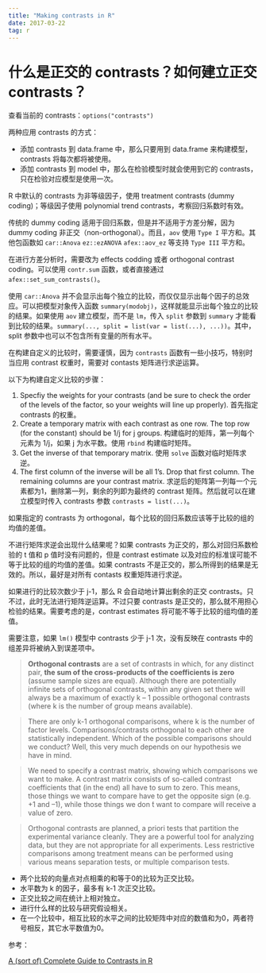 ```yaml
---
title: "Making contrasts in R"
date: 2017-03-22
tag: r
---
```


# 什么是正交的 contrasts？如何建立正交 contrasts？

查看当前的 contrasts：`options("contrasts")`

两种应用 contrasts 的方式：
- 添加 contrasts 到 data.frame 中，那么只要用到 data.frame 来构建模型，contrasts 将每次都将被使用。
- 添加 contrasts 到 model 中，那么在检验模型时就会使用到它的 contrasts，只在检验对应模型是使用一次。

R 中默认的 contrasts 为非等级因子，使用 treatment contrasts (dummy coding)；等级因子使用 polynomial trend contrasts，考察回归系数时有效。

传统的 dummy coding 适用于回归系数，但是并不适用于方差分解，因为 dummy coding 非正交（non-orthogonal）。而且，`aov` 使用 `Type I` 平方和。其他包函数如 `car::Anova` `ez::ezANOVA` `afex::aov_ez` 等支持 `Type III` 平方和。

在进行方差分析时，需要改为 effects codding 或者 orthogonal contrast coding。可以使用 `contr.sum` 函数，或者直接通过 `afex::set_sum_contrasts()`。

使用 `car::Anova` 并不会显示出每个独立的比较，而仅仅显示出每个因子的总效应。可以把模型对象传入函数 `summary(modobj)`，这样就能显示出每个独立的比较的结果。如果使用 `aov` 建立模型，而不是 `lm`，传入 `split` 参数到 `summary` 才能看到比较的结果。`summary(..., split = list(var = list(...), ...))`。其中，split 参数中也可以不包含所有变量的所有水平。

在构建自定义的比较时，需要谨慎，因为 `contrasts` 函数有一些小技巧，特别时当应用 contrast 权重时，需要对 contasts 矩阵进行求逆运算。

以下为构建自定义比较的步骤：
1. Specfiy the weights for your contrasts (and be sure to check the order of the levels of the factor, so your weights will line up properly). 首先指定 contrasts 的权重。
2. Create a temporary matrix with each contrast as one row. The top row (for the constant) should be 1/j for j groups. 构建临时的矩阵，第一列每个元素为 1/j，如果 j 为水平数。使用 `rbind` 构建临时矩阵。
3. Get the inverse of that temporary matrix. 使用 `solve` 函数对临时矩阵求逆。
4. The first column of the inverse will be all 1’s. Drop that first column. The remaining columns are your contrast matrix. 求逆后的矩阵第一列每一个元素都为1，删除第一列，剩余的列即为最终的 contrast 矩阵。然后就可以在建立模型时传入 contrasts 参数 `contrasts = list(...)`。

如果指定的 contrasts 为 orthogonal，每个比较的回归系数应该等于比较的组的均值的差值。

不进行矩阵求逆会出现什么结果呢？如果 contrasts 为正交的，那么对回归系数检验的 t 值和 p 值时没有问题的，但是 contrast estimate 以及对应的标准误可能不等于比较的组的均值的差值。如果 contrasts 不是正交的，那么所得到的结果是无效的。所以，最好是对所有 contasts 权重矩阵进行求逆。

如果进行的比较次数少于 j-1，那么 R 会自动地计算出剩余的正交 contrasts。只不过，此时无法进行矩阵逆运算。不过只要 contrasts 是正交的，那么就不用担心检验的结果。需要考虑的是，contrast estimates 将可能不等于比较的组均值的差值。

需要注意，如果 `lm()` 模型中 contrasts 少于 j-1 次，没有反映在 contrasts 中的组差异将被纳入到误差项中。


> **Orthogonal contrasts** are a set of contrasts in which, for any distinct pair, **the sum of the cross-products of the coefficients is zero** (assume sample sizes are equal). Although there are potentially infinite sets of orthogonal contrasts, within any given set there will always be a maximum of exactly k – 1 possible orthogonal contrasts (where k is the number of group means available).

> There are only k-1 orthogonal comparisons, where k is the number of factor levels.
> Comparisons/contrasts orthogonal to each other are statistically independent.
> Which of the possible comparisons should we conduct? Well, this very much depends on our hypothesis we have in mind.

> We need to specify a contrast matrix, showing which comparisons we want to make. A contrast matrix consists of so-called contrast coefficients that (in the end) all have to sum to zero. This means, those things we want to compare have to get the opposite sign (e.g. +1 and –1), while those things we don ́t want to compare will receive a value of zero.

> Orthogonal contrasts are planned, a priori tests that partition the experimental variance cleanly. They are a powerful tool for analyzing data, but they are not appropriate for all experiments. Less restrictive comparisons among treatment means can be performed using various means separation tests, or multiple comparison tests.

- 两个比较的向量点对点相乘的和等于0的比较为正交比较。
- 水平数为 k 的因子，最多有 k-1 次正交比较。
- 正交比较之间在统计上相对独立。
- 进行什么样的比较与研究假设相关。
- 在一个比较中，相互比较的水平之间的比较矩阵中对应的数值和为0，两者符号相反，其它水平数值为0。


参考：

[A (sort of) Complete Guide to Contrasts in R](http://rstudio-pubs-static.s3.amazonaws.com/65059_586f394d8eb84f84b1baaf56ffb6b47f.html)
